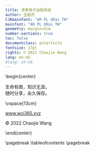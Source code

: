 ```yaml
---
title: 求索电子出版系统
author: 王超杰
CJKmainfont: "AR PL UKai TW" 
mainfont: "AR PL UKai TW" 
geometry: margin=2cm
number-sections: true 
toc: false
documentclass: extarticle
fontsize: 17pt
rights: © 2021 Chaojie Wang
lang: en-US
#lang: zh-CN
---
```


\begin{center}

生命有限，知识无涯。  
随时分享，永久保存。

\vspace{13cm}

www.wcj365.xyz

© 2022 Chaojie Wang

\end{center}

\pagebreak
\tableofcontents
\pagebreak